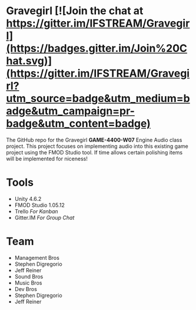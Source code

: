 # Gravegirl [![Join the chat at https://gitter.im/IFSTREAM/Gravegirl](https://badges.gitter.im/Join%20Chat.svg)](https://gitter.im/IFSTREAM/Gravegirl?utm_source=badge&utm_medium=badge&utm_campaign=pr-badge&utm_content=badge)

The GitHub repo for the Gravegirl **GAME-4400-W07** Engine Audio class project. This project focuses on implementing audio into this existing game project using the FMOD Studio tool. If time allows certain polishing items will be implemented for niceness!

# Tools
 - Unity 4.6.2
 - FMOD Studio 1.05.12
 - Trello *For Kanban*
 - Gitter.IM *For Group Chat*

# Team
 - Management Bros
  - Stephen Digregorio
  - Jeff Reiner
 - Sound Bros
 - Music Bros
 - Dev Bros
  - Stephen Digregorio
  - Jeff Reiner